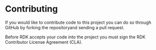 Contributing
============

If you would like to contribute code to this project you can do so through GitHub by forking the repositoryand sending a pull request.

Before RDK accepts your code into the project you must sign the RDK Contributor License Agreement (CLA).
